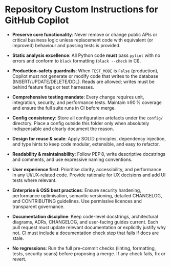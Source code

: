 # Repository Custom Instructions for GitHub Copilot

* **Preserve core functionality**: Never remove or change public APIs or critical business logic unless replacement code with equivalent (or improved) behaviour and passing tests is provided.

* **Static analysis excellence**: All Python code **must** pass `pylint` with no errors and conform to `black` formatting (`black --check` in CI).

* **Production‑safety guardrails**: When `TEST_MODE` is `False` (production), Copilot must not generate or modify code that writes to the database (INSERT/UPDATE/DELETE/DDL). Reads are allowed; writes must be behind feature flags or test harnesses.

* **Comprehensive testing mandate**: Every change requires unit, integration, security, and performance tests. Maintain ≥90 % coverage and ensure the full suite runs in CI before merge.

* **Config consistency**: Store all configuration artefacts under the `config/` directory. Place a config outside this folder only when absolutely indispensable and clearly document the reason.

* **Design for reuse & scale**: Apply SOLID principles, dependency injection, and type hints to keep code modular, extensible, and easy to refactor.

* **Readability & maintainability**: Follow PEP 8, write descriptive docstrings and comments, and use expressive naming conventions.

* **User experience first**: Prioritise clarity, accessibility, and performance in any UI/UX‑related code. Provide rationale for UX decisions and add UI tests where relevant.

* **Enterprise & OSS best practices**: Ensure security hardening, performance optimisation, semantic versioning, detailed CHANGELOG, and CONTRIBUTING guidelines. Use permissive licences and transparent governance.

* **Documentation discipline**: Keep code-level docstrings, architectural diagrams, ADRs, CHANGELOG, and user-facing guides current. Each pull request must update relevant documentation or explicitly justify why not. CI must include a documentation check step that fails if docs are stale.

* **No regressions**: Run the full pre-commit checks (linting, formatting, tests, security scans) before proposing a merge. If any check fails, fix or revert.
